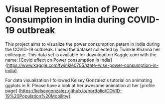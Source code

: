 # Visual Representation of Power Consumption in India during COVID-19 outbreak
This project aims to visualize the power consumption patern in India during the COVID-19 outbreak. I used the dataset collected by Twinkle Khanna her colleague. This data set is available for download on Kaggle.com with the name: [Covid effect on Power consumption in India] {https://www.kaggle.com/twinkle0705/state-wise-power-consumption-in-india}.

For data visualization I followed Kelsey Gonzalez's tutorial on animating ggplots in R. Please have a look at her awesome animation at her [profile page] {https://kelseygonzalez.github.io/portfolio/COVID-19%20Population%20Mobility/}.
